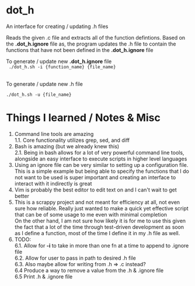 # dot_h
An interface for creating / updating .h files

Reads the given .c file and extracts all of the function defintions. Based on the **.dot_h.ignore** file as, the program
updates the .h file to contain the functions that have not been defined in the **.dot_h.ignore** file

To generate / update new **.dot_h.ignore** file <br>
``` ./dot_h.sh -i {function_name} {file_name}```

<br>
To generate / update new .h file <br>

``` ./dot_h.sh -u {file_name} ```

# Things I learned / Notes & Misc

1. Command line tools are amazing <br>
  1.1. Core functionality utilizes grep, sed, and diff <br>
2. Bash is amazing (but we already knew this) <br>
  2.1. Being in bash allows for a lot of very powerful command line tools, alongside an easy interface to execute scripts in higher level languages <br>
3. Using an ignore file can be very similar to setting up a configuration file. This is a simple example but being able to specify the functions
   that I do not want to be used is super important and creating an interface to interact with it indirectly is great <br>
4. Vim is probably the best editor to edit text on and I can't wait to get better <br>
5. This is a scrappy project and not meant for efficiency at all, not even sure how reliable. Really just wanted to make a quick yet effective script
   that can be of some usage to me even with minimal completion <br>
    On the other hand, I am not sure how likely it is for me to use this given the fact that a lot of the time through test-driven development as soon
    as I define a function, most of the time I define it in my .h file as well. <br>
6. TODO:<br>
  6.1. Allow for **-i** to take in more than one fn at a time to append to .ignore file<br>
  6.2. Allow for user to pass in path to desired .h file<br>
  6.3. Also maybe allow for writing from .h => .c instead? <br>
  6.4  Produce a way to remove a value from the .h & .ignore file<br>
  6.5  Print .h & .ignore file<br>



